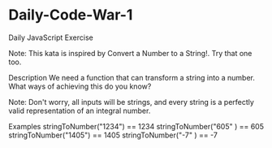 # Daily-Code-War-1
Daily JavaScript Exercise


Note: This kata is inspired by Convert a Number to a String!. Try that one too.

Description
We need a function that can transform a string into a number. What ways of achieving this do you know?

Note: Don't worry, all inputs will be strings, and every string is a perfectly valid representation of an integral number.

Examples
stringToNumber("1234") == 1234
stringToNumber("605" ) == 605
stringToNumber("1405") == 1405
stringToNumber("-7"  ) == -7
